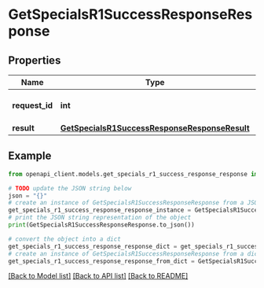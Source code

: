 # GetSpecialsR1SuccessResponseResponse


## Properties

Name | Type | Description | Notes
------------ | ------------- | ------------- | -------------
**request_id** | **int** | The unique ID for the request. | 
**result** | [**GetSpecialsR1SuccessResponseResponseResult**](GetSpecialsR1SuccessResponseResponseResult.md) |  | 

## Example

```python
from openapi_client.models.get_specials_r1_success_response_response import GetSpecialsR1SuccessResponseResponse

# TODO update the JSON string below
json = "{}"
# create an instance of GetSpecialsR1SuccessResponseResponse from a JSON string
get_specials_r1_success_response_response_instance = GetSpecialsR1SuccessResponseResponse.from_json(json)
# print the JSON string representation of the object
print(GetSpecialsR1SuccessResponseResponse.to_json())

# convert the object into a dict
get_specials_r1_success_response_response_dict = get_specials_r1_success_response_response_instance.to_dict()
# create an instance of GetSpecialsR1SuccessResponseResponse from a dict
get_specials_r1_success_response_response_from_dict = GetSpecialsR1SuccessResponseResponse.from_dict(get_specials_r1_success_response_response_dict)
```
[[Back to Model list]](../README.md#documentation-for-models) [[Back to API list]](../README.md#documentation-for-api-endpoints) [[Back to README]](../README.md)


